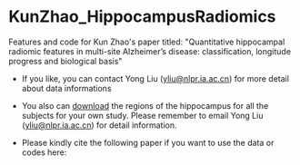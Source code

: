 # KunZhao_HippocampusRadiomics
Features and code for Kun Zhao's paper titled: "Quantitative hippocampal radiomic features in multi-site Alzheimer’s disease: classification, longitude progress and biological basis"
* If you like, you can contact Yong Liu (yliu@nlpr.ia.ac.cn) for more detail about data informations
* You also can [download](http://ddl.escience.cn/f/SaYs) the regions of the hippocampus for all the subjects for your own study. Please remember to email Yong Liu (yliu@nlpr.ia.ac.cn) for detail information.

* Please kindly cite the following paper if you want to use the data or codes here:




